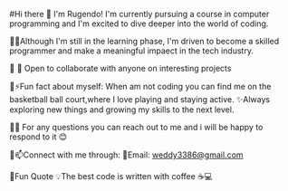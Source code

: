 #Hi there 👋
I'm Rugendo! I'm currently pursuing a course in computer programming and I'm excited to dive deeper into the world of coding.

🔗🌱Although I'm still in the learning phase, I'm driven to become a skilled programmer and make a meaningful impaect in the tech industry.

🔗 👯 Open to collaborate with anyone on interesting projects 

🔗⚡Fun fact about myself:
When am not coding you can find me on the    basketball ball court,where I love playing and staying active. 
  ✨Always exploring new things and growing my skills to the next level. 

🔗💬 For any questions you can reach out to me and i will be happy to respond to it 😊 

🔗📫Connect with me through: 
  📨Email: weddy3386@gmail.com

🔗Fun Quote 
💡The best code is written with coffee ☕💻
